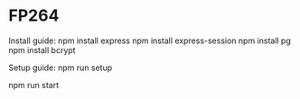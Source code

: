 # FP264

Install guide:
npm install express
npm install express-session
npm install pg
npm install bcrypt

Setup guide:
npm run setup


npm run start